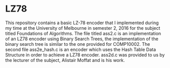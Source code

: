 # LZ78
This repository contains a basic LZ-78 encoder that I implemented during my time at the University of Melbourne in semester 2, 2016 for the subject titled Foundations of Algorithms. 
The file titled ass2.c is an implementation of an LZ78 encoder using Binary Search Trees, the implementation of the binary search tree is similar to the one provided for COMP10002. 
The second file ass2e_hash.c is an encoder which uses the Hash Table Data Structure in order to achieve a LZ78 encoder. 
ass2d.c was provided to us by the lecturer of the subject, Alistair Moffat and is his work. 
